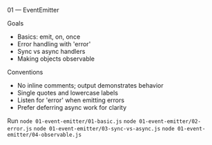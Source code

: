 01 — EventEmitter

Goals
- Basics: emit, on, once
- Error handling with 'error'
- Sync vs async handlers
- Making objects observable

Conventions
- No inline comments; output demonstrates behavior
- Single quotes and lowercase labels
- Listen for 'error' when emitting errors
- Prefer deferring async work for clarity

Run
`node 01-event-emitter/01-basic.js`
`node 01-event-emitter/02-error.js`
`node 01-event-emitter/03-sync-vs-async.js`
`node 01-event-emitter/04-observable.js`
